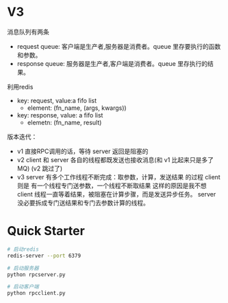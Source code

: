 # V3

消息队列有两条
- request queue: 客户端是生产者,服务器是消费者。queue 里存要执行的函数和参数。
- response queue: 服务器是生产者,客户端是消费者。queue 里存执行的结果。

利用redis
- key: request, value:a fifo list
    - element: (fn_name, (args, kwargs))
- key: response, value: a fifo list
    - elemetn: (fn_name, result)

版本迭代：
- v1 直接RPC调用的话，等待 server 返回是阻塞的
- v2 client 和 server 各自的线程都既发送也接收消息(和 v1 比起来只是多了 MQ) (v2 跳过了)
- v3 
server 有多个工作线程不断完成：取参数，计算，发送结果 的过程
client 则是 有一个线程专门送参数，一个线程不断取结果
这样的原因是我不想 client 线程一直等着结果，被阻塞在计算步骤，而是发送异步任务。
server 没必要拆成专门送结果和专门去参数计算的线程。

# Quick Starter

```bash
# 启动redis
redis-server --port 6379

# 启动服务器
python rpcserver.py

# 启动客户端
python rpcclient.py
```

